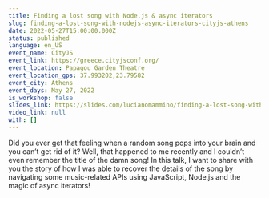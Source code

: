 ```yaml
---
title: Finding a lost song with Node.js & async iterators
slug: finding-a-lost-song-with-nodejs-async-iterators-cityjs-athens
date: 2022-05-27T15:00:00.000Z
status: published
language: en_US
event_name: CityJS
event_link: https://greece.cityjsconf.org/
event_location: Papagou Garden Theatre
event_location_gps: 37.993202,23.79582
event_city: Athens
event_days: May 27, 2022
is_workshop: false
slides_link: https://slides.com/lucianomammino/finding-a-lost-song-with-node-js-and-async-iterators-cityjs
video_link: null
with: []
---
```


Did you ever get that feeling when a random song pops into your brain and you can’t get rid of it? Well, that happened to me recently and I couldn’t even remember the title of the damn song! In this talk, I want to share with you the story of how I was able to recover the details of the song by navigating some music-related APIs using JavaScript, Node.js and the magic of async iterators!
